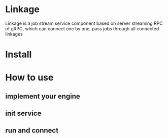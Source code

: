 # Linkage

Linkage is a job stream service component based on server streaming RPC of gRPC, which can connect one by one, pass jobs through all connected linkages

# Install

# How to use

## implement your engine

## init service

## run and connect 
